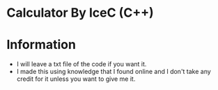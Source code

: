 # Calculator By IceC (C++)


# Information
- I will leave a txt file of the code if you want it.
- I made this using knowledge that I found online and I don't take any credit for it unless you want to give me it.
